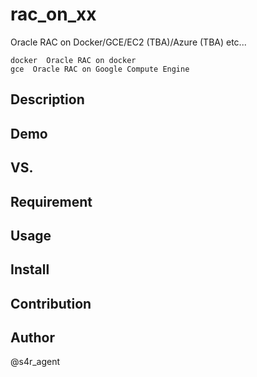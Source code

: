 rac_on_xx
====
Oracle RAC on Docker/GCE/EC2 (TBA)/Azure (TBA) etc...


    docker  Oracle RAC on docker 
    gce  Oracle RAC on Google Compute Engine

## Description

## Demo

## VS. 

## Requirement

## Usage

## Install

## Contribution

## Author
@s4r_agent
